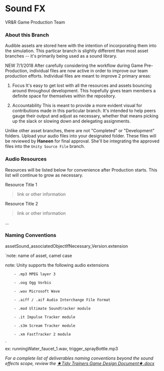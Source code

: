 # Sound FX

VR&R Game Production Team

### About this Branch

Audible assets are stored here with the intention of incorporating them into the simulation. This particar branch is slightly different than most asset branches -- it's primarily being used as a sound library.

NEW 7/1/2018 After carefully considering the workflow during Game Pre-Production, individual files are now active in order to improve our team production efforts. Individual files are meant to improve 2 primary areas:

1. Focus
It's easy to get lost with all the resources and assets bouncing around throughout development. This hopefully gives team members a definite space for themselves within the repository.

2. Accountability
This is meant to provide a more evident visual for contributions made in this particular branch. It's intended to help peers gauge their output and adjust as necessary, whether that means picking up the slack or slowing down and delegating assignments.

Unlike other asset branches, there are not "Completed" or "Development" folders. Upload your audio files into your designated folder. These files will be reviewed by **Haneen** for final approval. She'll be integrating the approved files into the `Unity Source File` branch.


### Audio Resources

Resources will be listed below for convenience after Production starts. This list will continue to grow as necessary.

Resource Title 1
>link or other information

Resource Title 2
>link or other information

...

### Naming Conventions

assetSound_associatedObjectIfNecessary_Version.extension

`note: name of asset, camel case

note: Unity supports the following audio extensions

		- .mp3 MPEG layer 3
        
		- .oog Ogg Vorbis
        
		- .wav Microsoft Wave
        
		- .aiff / .aif Audio Interchange File Format
        
		- .mod Ultimate Soundtracker module
        
		- .it Impulse Tracker module
        
		- .s3m Scream Tracker module
        
		- .xm FastTracker 2 module
`        
	ex: runningWater_faucet_1.wav, trigger_sprayBottle.mp3

*For a complete list of deliverables naming conventions beyond the sound effects scope, review the [★Tidy Trainers Game Design Document★.docx](https://drive.google.com/open?id=1JfH-lJwL_DV4JUY7JDna6ZUCbfMSl24Pqtl_IIkbNKo "Link to game design document - Click to open!")*
